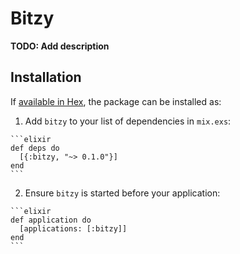 # Bitzy

**TODO: Add description**

## Installation

If [available in Hex](https://hex.pm/docs/publish), the package can be installed as:

  1. Add `bitzy` to your list of dependencies in `mix.exs`:

    ```elixir
    def deps do
      [{:bitzy, "~> 0.1.0"}]
    end
    ```

  2. Ensure `bitzy` is started before your application:

    ```elixir
    def application do
      [applications: [:bitzy]]
    end
    ```

